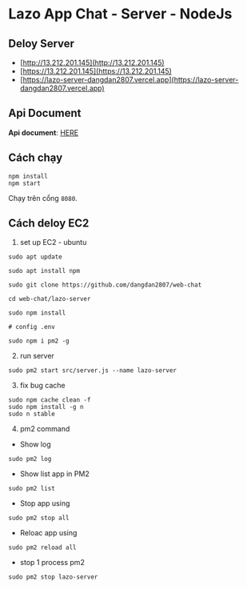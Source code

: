 # Lazo App Chat - Server - NodeJs

## Deloy Server
 * [http://13.212.201.145](http://13.212.201.145)
 * [https://13.212.201.145](https://13.212.201.145)
 * [https://lazo-server-dangdan2807.vercel.app](https://lazo-server-dangdan2807.vercel.app)

## Api Document

**Api document**: [HERE](https://dangdan2807.gitbook.io/lazo-chat-api-docs/reference/api-reference)

## Cách chạy
```
npm install  
npm start
```
Chạy trên cổng `8080`.

## Cách deloy EC2

1. set up EC2 - ubuntu
```
sudo apt update

sudo apt install npm

sudo git clone https://github.com/dangdan2807/web-chat

cd web-chat/lazo-server

sudo npm install

# config .env

sudo npm i pm2 -g

```
  
2. run server
```
sudo pm2 start src/server.js --name lazo-server
```

3. fix bug cache
```
sudo npm cache clean -f
sudo npm install -g n
sudo n stable
```

4. pm2 command

- Show log
```
sudo pm2 log
```
- Show list app in PM2
```
sudo pm2 list
```
- Stop app using
```
sudo pm2 stop all
```
- Reloac app using
```
sudo pm2 reload all
```
- stop 1 process pm2
```
sudo pm2 stop lazo-server
```